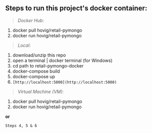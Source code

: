 
## Steps to run this project's docker container:

> _Docker Hub_:

1) docker pull hovig/retail-pymongo
2) docker run hovig/retail-pymongo

> _Local_:

1) download/unzip this repo
2) open a terminal | docker terminal (for Windows)
3) cd path to retail-pymongo-docker
4) docker-compose build
5) docker-compose up
6) `[http://localhost:5000](http://localhost:5000)`


> _Virtual Machine (VM)_:

1) docker pull hovig/retail-pymongo
2) docker run hovig/retail-pymongo

  **or**

  `Steps 4, 5 & 6`
